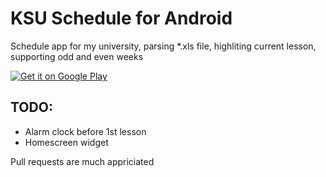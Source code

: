 # KSU Schedule for Android

Schedule app for my university, parsing *.xls file, highliting current lesson, supporting odd and even weeks

<a href="https://play.google.com/store/apps/details?id=com.stiggpwnz.schedule">
  <img alt="Get it on Google Play"
       src="http://www.android.com/images/brand/get_it_on_play_logo_large.png" />
</a>

## TODO:

- Alarm clock before 1st lesson
- Homescreen widget

Pull requests are much appriciated
